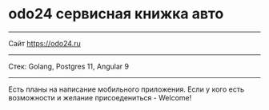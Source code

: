 # odo24 сервисная книжка авто
----
Сайт https://odo24.ru

---

Стек: Golang, Postgres 11, Angular 9

---

Есть планы на написание мобильного приложения. Если у кого есть возможности и желание присоедениться - Welcome!

